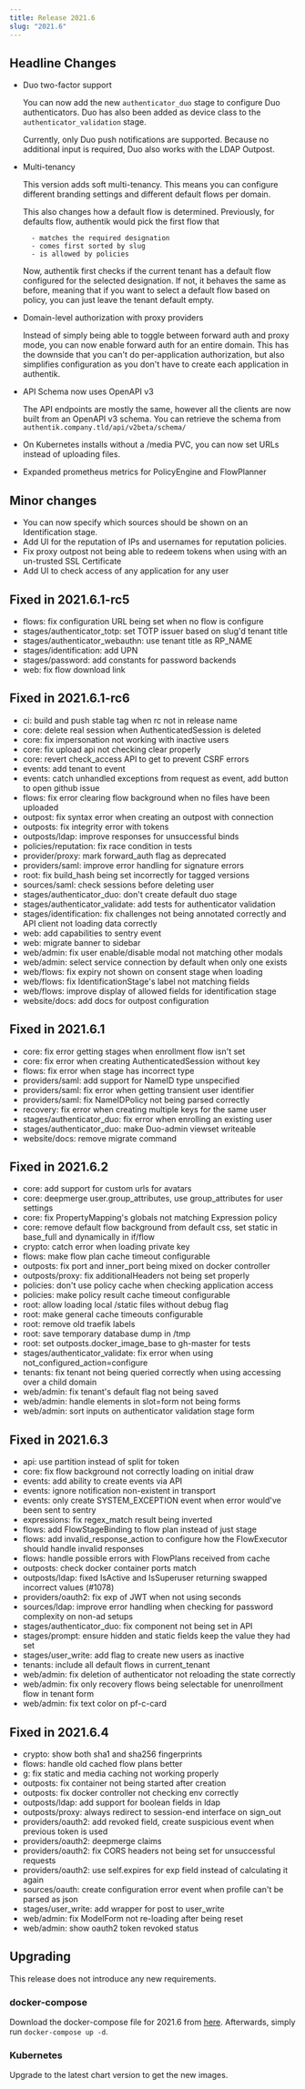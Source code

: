 ```yaml
---
title: Release 2021.6
slug: "2021.6"
---
```


## Headline Changes

- Duo two-factor support

    You can now add the new `authenticator_duo` stage to configure Duo authenticators. Duo has also been added as device class to the `authenticator_validation` stage.

    Currently, only Duo push notifications are supported. Because no additional input is required, Duo also works with the LDAP Outpost.

- Multi-tenancy

    This version adds soft multi-tenancy. This means you can configure different branding settings and different default flows per domain.

    This also changes how a default flow is determined. Previously, for defaults flow, authentik would pick the first flow that

        - matches the required designation
        - comes first sorted by slug
        - is allowed by policies

    Now, authentik first checks if the current tenant has a default flow configured for the selected designation. If not, it behaves the same as before, meaning that if you want to select a default flow based on policy, you can just leave the tenant default empty.

- Domain-level authorization with proxy providers

    Instead of simply being able to toggle between forward auth and proxy mode, you can now enable forward auth for an entire domain. This has the downside that you can't do per-application authorization, but also simplifies configuration as you don't have to create each application in authentik.

- API Schema now uses OpenAPI v3

    The API endpoints are mostly the same, however all the clients are now built from an OpenAPI v3 schema. You can retrieve the schema from `authentik.company.tld/api/v2beta/schema/`

- On Kubernetes installs without a /media PVC, you can now set URLs instead of uploading files.
- Expanded prometheus metrics for PolicyEngine and FlowPlanner

## Minor changes

- You can now specify which sources should be shown on an Identification stage.
- Add UI for the reputation of IPs and usernames for reputation policies.
- Fix proxy outpost not being able to redeem tokens when using with an un-trusted SSL Certificate
- Add UI to check access of any application for any user

## Fixed in 2021.6.1-rc5

- flows: fix configuration URL being set when no flow is configure
- stages/authenticator_totp: set TOTP issuer based on slug'd tenant title
- stages/authenticator_webauthn: use tenant title as RP_NAME
- stages/identification: add UPN
- stages/password: add constants for password backends
- web: fix flow download link

## Fixed in 2021.6.1-rc6

- ci: build and push stable tag when rc not in release name
- core: delete real session when AuthenticatedSession is deleted
- core: fix impersonation not working with inactive users
- core: fix upload api not checking clear properly
- core: revert check_access API to get to prevent CSRF errors
- events: add tenant to event
- events: catch unhandled exceptions from request as event, add button to open github issue
- flows: fix error clearing flow background when no files have been uploaded
- outpost: fix syntax error when creating an outpost with connection
- outposts: fix integrity error with tokens
- outposts/ldap: improve responses for unsuccessful binds
- policies/reputation: fix race condition in tests
- provider/proxy: mark forward_auth flag as deprecated
- providers/saml: improve error handling for signature errors
- root: fix build_hash being set incorrectly for tagged versions
- sources/saml: check sessions before deleting user
- stages/authenticator_duo: don't create default duo stage
- stages/authenticator_validate: add tests for authenticator validation
- stages/identification: fix challenges not being annotated correctly and API client not loading data correctly
- web: add capabilities to sentry event
- web: migrate banner to sidebar
- web/admin: fix user enable/disable modal not matching other modals
- web/admin: select service connection by default when only one exists
- web/flows: fix expiry not shown on consent stage when loading
- web/flows: fix IdentificationStage's label not matching fields
- web/flows: improve display of allowed fields for identification stage
- website/docs: add docs for outpost configuration

## Fixed in 2021.6.1

- core: fix error getting stages when enrollment flow isn't set
- core: fix error when creating AuthenticatedSession without key
- flows: fix error when stage has incorrect type
- providers/saml: add support for NameID type unspecified
- providers/saml: fix error when getting transient user identifier
- providers/saml: fix NameIDPolicy not being parsed correctly
- recovery: fix error when creating multiple keys for the same user
- stages/authenticator_duo: fix error when enrolling an existing user
- stages/authenticator_duo: make Duo-admin viewset writeable
- website/docs: remove migrate command

## Fixed in 2021.6.2

- core: add support for custom urls for avatars
- core: deepmerge user.group_attributes, use group_attributes for user settings
- core: fix PropertyMapping's globals not matching Expression policy
- core: remove default flow background from default css, set static in base_full and dynamically in if/flow
- crypto: catch error when loading private key
- flows: make flow plan cache timeout configurable
- outposts: fix port and inner_port being mixed on docker controller
- outposts/proxy: fix additionalHeaders not being set properly
- policies: don't use policy cache when checking application access
- policies: make policy result cache timeout configurable
- root: allow loading local /static files without debug flag
- root: make general cache timeouts configurable
- root: remove old traefik labels
- root: save temporary database dump in /tmp
- root: set outposts.docker_image_base to gh-master for tests
- stages/authenticator_validate: fix error when using not_configured_action=configure
- tenants: fix tenant not being queried correctly when using accessing over a child domain
- web/admin: fix tenant's default flag not being saved
- web/admin: handle elements in slot=form not being forms
- web/admin: sort inputs on authenticator validation stage form

## Fixed in 2021.6.3

- api: use partition instead of split for token
- core: fix flow background not correctly loading on initial draw
- events: add ability to create events via API
- events: ignore notification non-existent in transport
- events: only create SYSTEM_EXCEPTION event when error would've been sent to sentry
- expressions: fix regex_match result being inverted
- flows: add FlowStageBinding to flow plan instead of just stage
- flows: add invalid_response_action to configure how the FlowExecutor should handle invalid responses
- flows: handle possible errors with FlowPlans received from cache
- outposts: check docker container ports match
- outposts/ldap: fixed IsActive and IsSuperuser returning swapped incorrect values (#1078)
- providers/oauth2: fix exp of JWT when not using seconds
- sources/ldap: improve error handling when checking for password complexity on non-ad setups
- stages/authenticator_duo: fix component not being set in API
- stages/prompt: ensure hidden and static fields keep the value they had set
- stages/user_write: add flag to create new users as inactive
- tenants: include all default flows in current_tenant
- web/admin: fix deletion of authenticator not reloading the state correctly
- web/admin: fix only recovery flows being selectable for unenrollment flow in tenant form
- web/admin: fix text color on pf-c-card

## Fixed in 2021.6.4

- crypto: show both sha1 and sha256 fingerprints
- flows: handle old cached flow plans better
- g: fix static and media caching not working properly
- outposts: fix container not being started after creation
- outposts: fix docker controller not checking env correctly
- outposts/ldap: add support for boolean fields in ldap
- outposts/proxy: always redirect to session-end interface on sign_out
- providers/oauth2: add revoked field, create suspicious event when previous token is used
- providers/oauth2: deepmerge claims
- providers/oauth2: fix CORS headers not being set for unsuccessful requests
- providers/oauth2: use self.expires for exp field instead of calculating it again
- sources/oauth: create configuration error event when profile can't be parsed as json
- stages/user_write: add wrapper for post to user_write
- web/admin: fix ModelForm not re-loading after being reset
- web/admin: show oauth2 token revoked status

## Upgrading

This release does not introduce any new requirements.

### docker-compose

Download the docker-compose file for 2021.6 from [here](https://raw.githubusercontent.com/goauthentik/authentik/version-2021.6/docker-compose.yml). Afterwards, simply run `docker-compose up -d`.

### Kubernetes

Upgrade to the latest chart version to get the new images.
